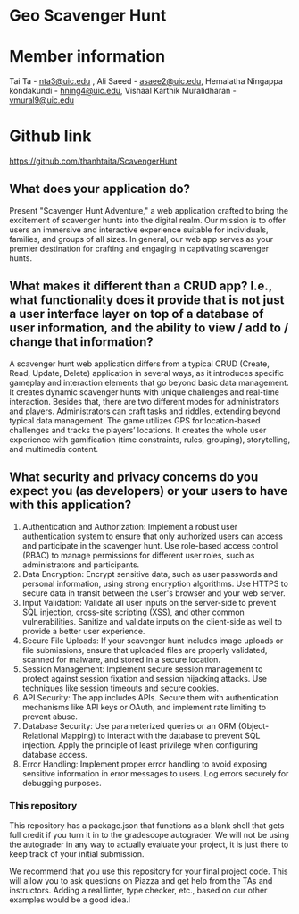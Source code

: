 # Geo Scavenger Hunt

# Member information
Tai Ta - nta3@uic.edu , Ali Saeed - asaee2@uic.edu, Hemalatha Ningappa kondakundi - hning4@uic.edu, Vishaal Karthik Muralidharan - vmural9@uic.edu


# Github link
https://github.com/thanhtaita/ScavengerHunt

## What does your application do? 
Present "Scavenger Hunt Adventure," a web application crafted to bring the excitement of scavenger hunts into the digital realm. Our mission is to offer users an immersive and interactive experience suitable for individuals, families, and groups of all sizes. In general, our web app serves as your premier destination for crafting and engaging in captivating scavenger hunts.

## What makes it different than a CRUD app? I.e., what functionality does it provide that is not just a user interface layer on top of a database of user information, and the ability to view / add to / change that information? 
A scavenger hunt web application differs from a typical CRUD (Create, Read, Update, Delete) application in several ways, as it introduces specific gameplay and interaction elements that go beyond basic data management. It creates dynamic scavenger hunts with unique challenges and real-time interaction. Besides that, there are two different modes for administrators and players. Administrators can craft tasks and riddles, extending beyond typical data management. The game utilizes GPS for location-based challenges and tracks the players’ locations. It creates the whole user experience with gamification (time constraints, rules, grouping), storytelling, and multimedia content.

## What security and privacy concerns do you expect you (as developers) or your users to have with this application?
1. Authentication and Authorization:
Implement a robust user authentication system to ensure that only authorized users can access and participate in the scavenger hunt.
Use role-based access control (RBAC) to manage permissions for different user roles, such as administrators and participants.
2. Data Encryption:
Encrypt sensitive data, such as user passwords and personal information, using strong encryption algorithms.
Use HTTPS to secure data in transit between the user's browser and your web server.
3. Input Validation:
Validate all user inputs on the server-side to prevent SQL injection, cross-site scripting (XSS), and other common vulnerabilities.
Sanitize and validate inputs on the client-side as well to provide a better user experience.
4. Secure File Uploads:
If your scavenger hunt includes image uploads or file submissions, ensure that uploaded files are properly validated, scanned for malware, and stored in a secure location.
5. Session Management:
Implement secure session management to protect against session fixation and session hijacking attacks.
Use techniques like session timeouts and secure cookies.
6. API Security:
The app includes APIs. Secure them with authentication mechanisms like API keys or OAuth, and implement rate limiting to prevent abuse.
7. Database Security:
Use parameterized queries or an ORM (Object-Relational Mapping) to interact with the database to prevent SQL injection.
Apply the principle of least privilege when configuring database access.
8. Error Handling:
Implement proper error handling to avoid exposing sensitive information in error messages to users.
Log errors securely for debugging purposes.


### This repository

This repository has a package.json that functions as a blank shell that gets full credit if you turn it in to the gradescope autograder. We will not be using the autograder in any way to actually evaluate your project, it is just there to keep track of your initial submission.

We recommend that you use this repository for your final project code. This will allow you to ask questions on Piazza and get help from the TAs and instructors. Adding a real linter, type checker, etc., based on our other examples would be a good idea.l
